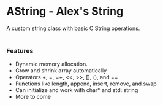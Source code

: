 # AString - Alex's String #

A custom string class with basic C String operations.<br /><br />

### Features ###
* Dynamic memory  allocation.
* Grow and shrink array automatically
* Operators +, =, =+, <<, >>, [], (), and ==
* Functions like length, append, insert, remove, and swap
* Can initialize and work with char* and std::string
* More to come
